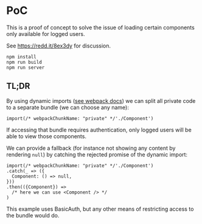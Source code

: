 # PoC
This is a proof of concept to solve the issue of loading certain components
only available for logged users.

See https://redd.it/8ex3dy for discussion.

```
npm install
npm run build
npm run server
```

## TL;DR

By using dynamic imports ([see webpack docs](https://webpack.js.org/guides/code-splitting/#dynamic-imports))
we can split all private code to a separate bundle (we can choose any name):
```
import(/* webpackChunkName: "private" */'./Component')
```

If accessing that bundle requires authentication, only logged users will be
able to view those components.

We can provide a fallback (for instance not showing any content by rendering
`null`) by catching the rejected promise of the dynamic import:

```
import(/* webpackChunkName: "private" */'./Component')
.catch(_ => ({
  Component: () => null,
}))
.then(({Component}) =>
  /* here we can use <Component /> */
)
```

This example uses BasicAuth, but any other means of restricting access to the
bundle would do.
